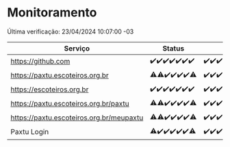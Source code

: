 # Monitoramento

Última verificação: 23/04/2024 10:07:00 -03

|Serviço|Status|Últimas 24h|
|---|---|---|
|https://github.com|<span title="2024-04-16: OK=24">✔️</span><span title="2024-04-17: OK=24">✔️</span><span title="2024-04-18: OK=24">✔️</span><span title="2024-04-19: OK=24">✔️</span><span title="2024-04-20: OK=24">✔️</span><span title="2024-04-21: OK=24">✔️</span><span title="2024-04-22: OK=13">✔️</span>|<span title="22/04/2024 10:07:00 -03 : 200">✔️</span><span title="22/04/2024 11:06:00 -03 : 200">✔️</span><span title="22/04/2024 12:06:00 -03 : 200">✔️</span><span title="22/04/2024 13:08:00 -03 : 200">✔️</span><span title="22/04/2024 14:04:00 -03 : 200">✔️</span><span title="22/04/2024 15:07:00 -03 : 200">✔️</span><span title="22/04/2024 16:02:00 -03 : 200">✔️</span><span title="22/04/2024 17:07:00 -03 : 200">✔️</span><span title="22/04/2024 18:04:00 -03 : 200">✔️</span><span title="22/04/2024 19:07:00 -03 : 200">✔️</span><span title="22/04/2024 20:06:00 -03 : 200">✔️</span><span title="22/04/2024 21:31:00 -03 : 200">✔️</span><span title="22/04/2024 22:42:00 -03 : 200">✔️</span><span title="22/04/2024 23:18:00 -03 : 200">✔️</span><span title="23/04/2024 00:07:00 -03 : 200">✔️</span><span title="23/04/2024 01:07:00 -03 : 200">✔️</span><span title="23/04/2024 02:06:00 -03 : 200">✔️</span><span title="23/04/2024 03:08:00 -03 : 200">✔️</span><span title="23/04/2024 04:06:00 -03 : 200">✔️</span><span title="23/04/2024 05:08:00 -03 : 200">✔️</span><span title="23/04/2024 06:07:00 -03 : 200">✔️</span><span title="23/04/2024 07:06:00 -03 : 200">✔️</span><span title="23/04/2024 08:06:00 -03 : 200">✔️</span><span title="23/04/2024 09:12:00 -03 : 200">✔️</span><span title="23/04/2024 10:07:00 -03 : 200">✔️</span>|
|https://paxtu.escoteiros.org.br|<span title="2024-04-16: OK=23, Falhas=1">⚠️</span><span title="2024-04-17: OK=22, Falhas=2">⚠️</span><span title="2024-04-18: OK=24">✔️</span><span title="2024-04-19: OK=24">✔️</span><span title="2024-04-20: OK=24">✔️</span><span title="2024-04-21: OK=24">✔️</span><span title="2024-04-22: OK=12, Falhas=1">⚠️</span>|<span title="22/04/2024 10:07:00 -03 : 200">✔️</span><span title="22/04/2024 11:06:00 -03 : 200">✔️</span><span title="22/04/2024 12:06:00 -03 : 200">✔️</span><span title="22/04/2024 13:08:00 -03 : 200">✔️</span><span title="22/04/2024 14:04:00 -03 : 200">✔️</span><span title="22/04/2024 15:07:00 -03 : 200">✔️</span><span title="22/04/2024 16:02:00 -03 : 200">✔️</span><span title="22/04/2024 17:07:00 -03 : 200">✔️</span><span title="22/04/2024 18:04:00 -03 : 200">✔️</span><span title="22/04/2024 19:07:00 -03 : 200">✔️</span><span title="22/04/2024 20:06:00 -03 : 200">✔️</span><span title="22/04/2024 21:31:00 -03 : 200">✔️</span><span title="22/04/2024 22:42:00 -03 : 200">✔️</span><span title="22/04/2024 23:18:00 -03 : 200">✔️</span><span title="23/04/2024 00:07:00 -03 : 200">✔️</span><span title="23/04/2024 01:07:00 -03 : 200">✔️</span><span title="23/04/2024 02:06:00 -03 : 200">✔️</span><span title="23/04/2024 03:08:00 -03 : 200">✔️</span><span title="23/04/2024 04:06:00 -03 : 200">✔️</span><span title="23/04/2024 05:08:00 -03 : 200">✔️</span><span title="23/04/2024 06:07:00 -03 : 200">✔️</span><span title="23/04/2024 07:06:00 -03 : 200">✔️</span><span title="23/04/2024 08:06:00 -03 : 200">✔️</span><span title="23/04/2024 09:12:00 -03 : 200">✔️</span><span title="23/04/2024 10:07:00 -03 : 200">✔️</span>|
|https://escoteiros.org.br|<span title="2024-04-16: OK=24">✔️</span><span title="2024-04-17: OK=24">✔️</span><span title="2024-04-18: OK=24">✔️</span><span title="2024-04-19: OK=24">✔️</span><span title="2024-04-20: OK=24">✔️</span><span title="2024-04-21: OK=24">✔️</span><span title="2024-04-22: OK=13">✔️</span>|<span title="22/04/2024 10:07:00 -03 : 200">✔️</span><span title="22/04/2024 11:06:00 -03 : 200">✔️</span><span title="22/04/2024 12:06:00 -03 : 200">✔️</span><span title="22/04/2024 13:08:00 -03 : 200">✔️</span><span title="22/04/2024 14:04:00 -03 : 200">✔️</span><span title="22/04/2024 15:07:00 -03 : 200">✔️</span><span title="22/04/2024 16:02:00 -03 : 200">✔️</span><span title="22/04/2024 17:07:00 -03 : 200">✔️</span><span title="22/04/2024 18:04:00 -03 : 200">✔️</span><span title="22/04/2024 19:07:00 -03 : 200">✔️</span><span title="22/04/2024 20:06:00 -03 : 200">✔️</span><span title="22/04/2024 21:31:00 -03 : 200">✔️</span><span title="22/04/2024 22:42:00 -03 : 200">✔️</span><span title="22/04/2024 23:18:00 -03 : 200">✔️</span><span title="23/04/2024 00:07:00 -03 : 200">✔️</span><span title="23/04/2024 01:07:00 -03 : 200">✔️</span><span title="23/04/2024 02:06:00 -03 : 200">✔️</span><span title="23/04/2024 03:08:00 -03 : 200">✔️</span><span title="23/04/2024 04:06:00 -03 : 200">✔️</span><span title="23/04/2024 05:08:00 -03 : 200">✔️</span><span title="23/04/2024 06:07:00 -03 : 200">✔️</span><span title="23/04/2024 07:06:00 -03 : 200">✔️</span><span title="23/04/2024 08:06:00 -03 : 200">✔️</span><span title="23/04/2024 09:12:00 -03 : 200">✔️</span><span title="23/04/2024 10:07:00 -03 : 200">✔️</span>|
|https://paxtu.escoteiros.org.br/paxtu|<span title="2024-04-16: OK=23, Falhas=1">⚠️</span><span title="2024-04-17: OK=23, Falhas=1">⚠️</span><span title="2024-04-18: OK=24">✔️</span><span title="2024-04-19: OK=24">✔️</span><span title="2024-04-20: OK=24">✔️</span><span title="2024-04-21: OK=24">✔️</span><span title="2024-04-22: OK=11, Falhas=2">⚠️</span>|<span title="22/04/2024 10:07:00 -03 : 200">✔️</span><span title="22/04/2024 11:06:00 -03 : 200">✔️</span><span title="22/04/2024 12:07:00 -03 : 200">✔️</span><span title="22/04/2024 13:08:00 -03 : 200">✔️</span><span title="22/04/2024 14:04:00 -03 : 200">✔️</span><span title="22/04/2024 15:07:00 -03 : 200">✔️</span><span title="22/04/2024 16:02:00 -03 : 200">✔️</span><span title="22/04/2024 17:07:00 -03 : 200">✔️</span><span title="22/04/2024 18:04:00 -03 : 200">✔️</span><span title="22/04/2024 19:07:00 -03 : 200">✔️</span><span title="22/04/2024 20:06:00 -03 : 200">✔️</span><span title="22/04/2024 21:31:00 -03 : 200">✔️</span><span title="22/04/2024 22:42:00 -03 : 200">✔️</span><span title="22/04/2024 23:18:00 -03 : 200">✔️</span><span title="23/04/2024 00:07:00 -03 : 200">✔️</span><span title="23/04/2024 01:07:00 -03 : 200">✔️</span><span title="23/04/2024 02:06:00 -03 : 200">✔️</span><span title="23/04/2024 03:08:00 -03 : 200">✔️</span><span title="23/04/2024 04:06:00 -03 : 200">✔️</span><span title="23/04/2024 05:08:00 -03 : 200">✔️</span><span title="23/04/2024 06:07:00 -03 : 200">✔️</span><span title="23/04/2024 07:06:00 -03 : 200">✔️</span><span title="23/04/2024 08:06:00 -03 : 200">✔️</span><span title="23/04/2024 09:12:00 -03 : 200">✔️</span><span title="23/04/2024 10:07:00 -03 : 200">✔️</span>|
|https://paxtu.escoteiros.org.br/meupaxtu|<span title="2024-04-16: OK=23, Falhas=1">⚠️</span><span title="2024-04-17: OK=23, Falhas=1">⚠️</span><span title="2024-04-18: OK=24">✔️</span><span title="2024-04-19: OK=24">✔️</span><span title="2024-04-20: OK=24">✔️</span><span title="2024-04-21: OK=24">✔️</span><span title="2024-04-22: OK=12, Falhas=1">⚠️</span>|<span title="22/04/2024 10:07:00 -03 : 200">✔️</span><span title="22/04/2024 11:06:00 -03 : 200">✔️</span><span title="22/04/2024 12:07:00 -03 : 200">✔️</span><span title="22/04/2024 13:08:00 -03 : 200">✔️</span><span title="22/04/2024 14:04:00 -03 : 200">✔️</span><span title="22/04/2024 15:07:00 -03 : 200">✔️</span><span title="22/04/2024 16:02:00 -03 : 200">✔️</span><span title="22/04/2024 17:07:00 -03 : 200">✔️</span><span title="22/04/2024 18:04:00 -03 : 200">✔️</span><span title="22/04/2024 19:07:00 -03 : 200">✔️</span><span title="22/04/2024 20:06:00 -03 : 200">✔️</span><span title="22/04/2024 21:31:00 -03 : 200">✔️</span><span title="22/04/2024 22:42:00 -03 : 200">✔️</span><span title="22/04/2024 23:18:00 -03 : 200">✔️</span><span title="23/04/2024 00:07:00 -03 : 200">✔️</span><span title="23/04/2024 01:07:00 -03 : 200">✔️</span><span title="23/04/2024 02:06:00 -03 : 200">✔️</span><span title="23/04/2024 03:08:00 -03 : 200">✔️</span><span title="23/04/2024 04:06:00 -03 : 200">✔️</span><span title="23/04/2024 05:08:00 -03 : 200">✔️</span><span title="23/04/2024 06:07:00 -03 : 200">✔️</span><span title="23/04/2024 07:06:00 -03 : 200">✔️</span><span title="23/04/2024 08:06:00 -03 : 200">✔️</span><span title="23/04/2024 09:12:00 -03 : 200">✔️</span><span title="23/04/2024 10:07:00 -03 : 200">✔️</span>|
|Paxtu Login|<span title="2024-04-16: OK=23, Falhas=1">⚠️</span><span title="2024-04-17: OK=24">✔️</span><span title="2024-04-18: OK=24">✔️</span><span title="2024-04-19: OK=24">✔️</span><span title="2024-04-20: OK=24">✔️</span><span title="2024-04-21: OK=24">✔️</span><span title="2024-04-22: OK=12, Falhas=1">⚠️</span>|<span title="22/04/2024 10:07:00 -03 : 200">✔️</span><span title="22/04/2024 11:06:00 -03 : 200">✔️</span><span title="22/04/2024 12:07:00 -03 : 200">✔️</span><span title="22/04/2024 13:08:00 -03 : 200">✔️</span><span title="22/04/2024 14:04:00 -03 : 200">✔️</span><span title="22/04/2024 15:07:00 -03 : 200">✔️</span><span title="22/04/2024 16:02:00 -03 : 200">✔️</span><span title="22/04/2024 17:07:00 -03 : 200">✔️</span><span title="22/04/2024 18:04:00 -03 : 200">✔️</span><span title="22/04/2024 19:07:00 -03 : 200">✔️</span><span title="22/04/2024 20:06:00 -03 : 200">✔️</span><span title="22/04/2024 21:31:00 -03 : 200">✔️</span><span title="22/04/2024 22:42:00 -03 : 200">✔️</span><span title="22/04/2024 23:18:00 -03 : 200">✔️</span><span title="23/04/2024 00:07:00 -03 : 200">✔️</span><span title="23/04/2024 01:08:00 -03 : 200">✔️</span><span title="23/04/2024 02:06:00 -03 : 200">✔️</span><span title="23/04/2024 03:08:00 -03 : 200">✔️</span><span title="23/04/2024 04:06:00 -03 : 200">✔️</span><span title="23/04/2024 05:08:00 -03 : 200">✔️</span><span title="23/04/2024 06:07:00 -03 : 200">✔️</span><span title="23/04/2024 07:06:00 -03 : 200">✔️</span><span title="23/04/2024 08:06:00 -03 : 200">✔️</span><span title="23/04/2024 09:12:00 -03 : 200">✔️</span><span title="23/04/2024 10:07:00 -03 : 200">✔️</span>|
